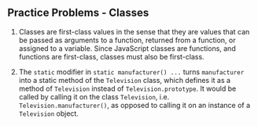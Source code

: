 ## Practice Problems - Classes ##

1. Classes are first-class values in the sense that they are values that can be passed as arguments to a function, returned from a function, or assigned to a variable. Since JavaScript classes are functions, and functions are first-class, classes must also be first-class.

2. The `static` modifier in `static manufacturer() ...` turns `manufacturer` into a static method of the `Television` class, which defines it as a method of `Television` instead of `Television.prototype`. It would be called by calling it on the class `Television`, i.e. `Television.manufacturer()`, as opposed to calling it on an instance of a `Television` object.